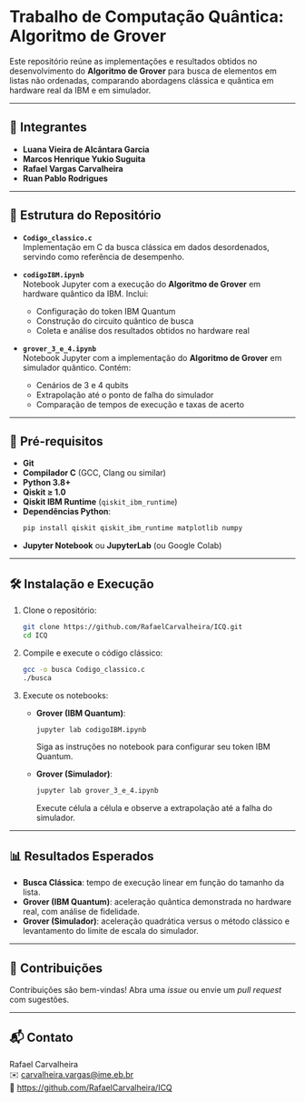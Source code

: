 # Trabalho de Computação Quântica: Algoritmo de Grover

Este repositório reúne as implementações e resultados obtidos no desenvolvimento do **Algoritmo de Grover** para busca de elementos em listas não ordenadas, comparando abordagens clássica e quântica em hardware real da IBM e em simulador.

---

## 👥 Integrantes

- **Luana Vieira de Alcântara Garcia**
- **Marcos Henrique Yukio Suguita**
- **Rafael Vargas Carvalheira**
- **Ruan Pablo Rodrigues**

---

## 📂 Estrutura do Repositório

- **`Codigo_classico.c`**  
  Implementação em C da busca clássica em dados desordenados, servindo como referência de desempenho.

- **`codigoIBM.ipynb`**  
  Notebook Jupyter com a execução do **Algoritmo de Grover** em hardware quântico da IBM. Inclui:
  - Configuração do token IBM Quantum
  - Construção do circuito quântico de busca
  - Coleta e análise dos resultados obtidos no hardware real

- **`grover_3_e_4.ipynb`**  
  Notebook Jupyter com a implementação do **Algoritmo de Grover** em simulador quântico. Contém:
  - Cenários de 3 e 4 qubits
  - Extrapolação até o ponto de falha do simulador
  - Comparação de tempos de execução e taxas de acerto

---

## 🚀 Pré-requisitos

- **Git**
- **Compilador C** (GCC, Clang ou similar)
- **Python 3.8+**
- **Qiskit ≥ 1.0**
- **Qiskit IBM Runtime** (`qiskit_ibm_runtime`)
- **Dependências Python**:
  ```bash
  pip install qiskit qiskit_ibm_runtime matplotlib numpy
  ```
- **Jupyter Notebook** ou **JupyterLab** (ou Google Colab)

---

## 🛠️ Instalação e Execução

1. Clone o repositório:
   ```bash
   git clone https://github.com/RafaelCarvalheira/ICQ.git
   cd ICQ
   ```

2. Compile e execute o código clássico:
   ```bash
   gcc -o busca Codigo_classico.c
   ./busca
   ```

3. Execute os notebooks:
   - **Grover (IBM Quantum)**:
     ```bash
     jupyter lab codigoIBM.ipynb
     ```
     Siga as instruções no notebook para configurar seu token IBM Quantum.

   - **Grover (Simulador)**:
     ```bash
     jupyter lab grover_3_e_4.ipynb
     ```
     Execute célula a célula e observe a extrapolação até a falha do simulador.

---

## 📊 Resultados Esperados

- **Busca Clássica**: tempo de execução linear em função do tamanho da lista.
- **Grover (IBM Quantum)**: aceleração quântica demonstrada no hardware real, com análise de fidelidade.
- **Grover (Simulador)**: aceleração quadrática versus o método clássico e levantamento do limite de escala do simulador.

---

## 🤝 Contribuições

Contribuições são bem-vindas! Abra uma _issue_ ou envie um _pull request_ com sugestões.

---

## 📬 Contato

Rafael Carvalheira  
✉️ carvalheira.vargas@ime.eb.br  
🔗 https://github.com/RafaelCarvalheira/ICQ
